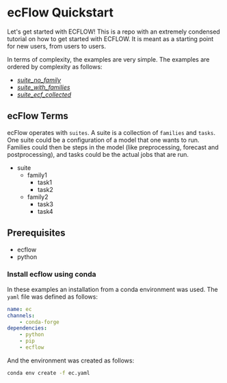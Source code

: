# ecFlow Quickstart
Let's get started with ECFLOW! This is a repo with an extremely condensed tutorial on how to get started with ECFLOW. It is meant as a starting point for new users, from users to users.

In terms of complexity, the examples are very simple. The examples are ordered by complexity as follows:
- [*suite_no_family*](https://github.com/dmidk/ecflow_quickstart/tree/master/examples/suite_no_family)
- [*suite_with_families*](https://github.com/dmidk/ecflow_quickstart/tree/master/examples/suite_with_families)
- [*suite_ecf_collected*](https://github.com/dmidk/ecflow_quickstart/tree/master/examples/suite_ecf_collected)

## ecFlow Terms
ecFlow operates with `suites`. A suite is a collection of `families` and `tasks`. One suite could be a configuration of a model that one wants to run. Families could then be steps in the model (like preprocessing, forecast and postprocessing), and tasks could be the actual jobs that are run.

- suite
    - family1
        - task1
        - task2
    - family2
        - task3
        - task4

## Prerequisites
- ecflow
- python

### Install ecflow using conda
In these examples an installation from a conda environment was used. The `yaml` file was defined as follows:
```yaml
name: ec
channels:
    - conda-forge
dependencies:
    - python
    - pip
    - ecflow
```
And the environment was created as follows:
```bash
conda env create -f ec.yaml
```